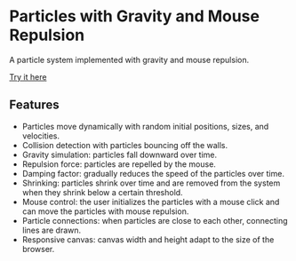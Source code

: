 # Particles with Gravity and Mouse Repulsion

A particle system implemented with gravity and mouse repulsion.

[Try it here](https://canvas-gravity-and-repulsion.netlify.app/)

## Features

-   Particles move dynamically with random initial positions, sizes, and velocities.
-   Collision detection with particles bouncing off the walls.
-   Gravity simulation: particles fall downward over time.
-   Repulsion force: particles are repelled by the mouse.
-   Damping factor: gradually reduces the speed of the particles over time.
-   Shrinking: particles shrink over time and are removed from the system when they shrink below a certain threshold.
-   Mouse control: the user initializes the particles with a mouse click and can move the particles with mouse repulsion.
-   Particle connections: when particles are close to each other, connecting lines are drawn.
-   Responsive canvas: canvas width and height adapt to the size of the browser.
